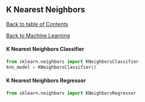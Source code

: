 ## K Nearest Neighbors
[Back to table of Contents](../README.md)

[Back to Machine Learning](ml.md)

#### K Nearest Neighbors Classifier

```python
from sklearn.neighbors import KNeighborsClassifier
knn_model = KNeighborsClassifier()
```

#### K Nearest Neighbors Regressor

```python
from sklearn.neighbors import KNeighborsRegressor
```